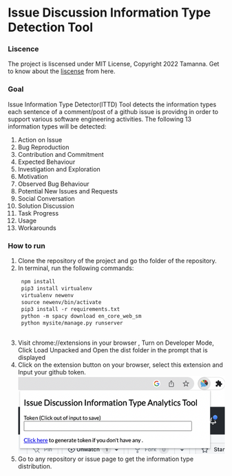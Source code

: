 # Issue Discussion Information Type Detection Tool

### Liscence
The project is liscensed under MIT License, Copyright 2022 Tamanna. Get to know about the [liscense](https://github.com/tamanna037/InformationTypesDetectionNLP/blob/main/LICENSE) from here.

### Goal
Issue Information Type Detector(ITTD) Tool detects the information types each sentence of a comment/post of a github issue is providng in order to support various software engineering activities.  The following 13 information types will be detected: 
1. Action on Issue
2. Bug Reproduction
3. Contribution and Commitment 
4. Expected Behaviour
5. Investigation and Exploration
6. Motivation 
7. Observed Bug Behaviour
8. Potential New Issues and Requests
9. Social Conversation 
10. Solution Discussion
11. Task Progress
14. Usage 
15. Workarounds


### How to run 
1. Clone the repository of the project and go tho folder of the repository.
2. In terminal, run the following commands:
   ```
    npm install
    pip3 install virtualenv
    virtualenv newenv
    source newenv/bin/activate
    pip3 install -r requirements.txt
    python -m spacy download en_core_web_sm
    python mysite/manage.py runserver
    
   ``` 
 3. Visit chrome://extensions in your browser , Turn on Developer Mode,  Click Load Unpacked and Open the dist folder in the prompt that is displayed
 4. Click on the extension button on your browser, select this extension and Input your github token. ![.](https://github.com/tamanna037/Issue-Discussion-Information-Type-Analytics-Tool/blob/main/img/token.png)
5. Go to any repository or issue page to get the information type distribution. 
